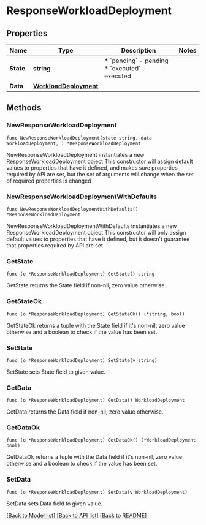 # ResponseWorkloadDeployment

## Properties

Name | Type | Description | Notes
------------ | ------------- | ------------- | -------------
**State** | **string** | * &#x60;pending&#x60; - pending * &#x60;executed&#x60; - executed | 
**Data** | [**WorkloadDeployment**](WorkloadDeployment.md) |  | 

## Methods

### NewResponseWorkloadDeployment

`func NewResponseWorkloadDeployment(state string, data WorkloadDeployment, ) *ResponseWorkloadDeployment`

NewResponseWorkloadDeployment instantiates a new ResponseWorkloadDeployment object
This constructor will assign default values to properties that have it defined,
and makes sure properties required by API are set, but the set of arguments
will change when the set of required properties is changed

### NewResponseWorkloadDeploymentWithDefaults

`func NewResponseWorkloadDeploymentWithDefaults() *ResponseWorkloadDeployment`

NewResponseWorkloadDeploymentWithDefaults instantiates a new ResponseWorkloadDeployment object
This constructor will only assign default values to properties that have it defined,
but it doesn't guarantee that properties required by API are set

### GetState

`func (o *ResponseWorkloadDeployment) GetState() string`

GetState returns the State field if non-nil, zero value otherwise.

### GetStateOk

`func (o *ResponseWorkloadDeployment) GetStateOk() (*string, bool)`

GetStateOk returns a tuple with the State field if it's non-nil, zero value otherwise
and a boolean to check if the value has been set.

### SetState

`func (o *ResponseWorkloadDeployment) SetState(v string)`

SetState sets State field to given value.


### GetData

`func (o *ResponseWorkloadDeployment) GetData() WorkloadDeployment`

GetData returns the Data field if non-nil, zero value otherwise.

### GetDataOk

`func (o *ResponseWorkloadDeployment) GetDataOk() (*WorkloadDeployment, bool)`

GetDataOk returns a tuple with the Data field if it's non-nil, zero value otherwise
and a boolean to check if the value has been set.

### SetData

`func (o *ResponseWorkloadDeployment) SetData(v WorkloadDeployment)`

SetData sets Data field to given value.



[[Back to Model list]](../README.md#documentation-for-models) [[Back to API list]](../README.md#documentation-for-api-endpoints) [[Back to README]](../README.md)


